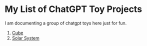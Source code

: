 # My List of ChatGPT Toy Projects

I am documenting a group of chatgpt toys here just for fun.

1. [Cube](https://psaux1.github.io/cube.html)
2. [Solar System](https://psaux1.github.io/solar.html)
